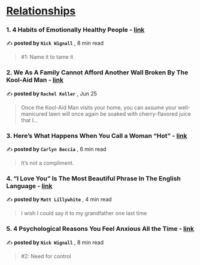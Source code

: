 
<h1><a href=https://medium.com/tag/relationships/recommended target="_blank" rel="noopener noreferrer">Relationships</a></h1>
<h3>1. 4 Habits of Emotionally Healthy People - <a href=https://medium.com/@nickwignall/4-habits-of-emotionally-healthy-people-70ae996f6be2?source=tag_recommended_feed---------0-84----------relationships----------840ad363_1e8a_4394_b2ea_6613dfe1095b------- target="_blank" rel="noopener noreferrer">link</a></h3>

✍️ **posted by `Nick Wignall`** <date> , 8 min read</date>

<blockquote>#1: Name it to tame it</blockquote>

<h3>2. We As A Family Cannot Afford Another Wall Broken By The Kool-Aid Man - <a href=https://medium.com/slackjaw/we-as-a-family-cannot-afford-another-wall-broken-by-the-kool-aid-man-2b066a84124c?source=tag_recommended_feed---------1-107----------relationships----------840ad363_1e8a_4394_b2ea_6613dfe1095b------- target="_blank" rel="noopener noreferrer">link</a></h3>

✍️ **posted by `Rachel Keller`** <date> , Jun 25</date>

<blockquote>Once the Kool-Aid Man visits your home, you can assume your well-manicured lawn will once again be soaked with cherry-flavored juice that I…</blockquote>

<h3>3. Here’s What Happens When You Call a Woman “Hot” - <a href=https://medium.com/sexography/heres-what-happens-when-you-call-a-woman-hot-1a6731fe9e48?source=tag_recommended_feed---------2-85----------relationships----------840ad363_1e8a_4394_b2ea_6613dfe1095b------- target="_blank" rel="noopener noreferrer">link</a></h3>

✍️ **posted by `Carlyn Beccia`** <date> , 6 min read</date>

<blockquote>It’s not a compliment.</blockquote>

<h3>4. “I Love You” Is The Most Beautiful Phrase In The English Language - <a href=https://medium.com/on-reflection/i-love-you-is-the-most-beautiful-phrase-in-the-english-language-5342a84ef6ef?source=tag_recommended_feed---------3-107----------relationships----------840ad363_1e8a_4394_b2ea_6613dfe1095b------- target="_blank" rel="noopener noreferrer">link</a></h3>

✍️ **posted by `Matt Lillywhite`** <date> , 4 min read</date>

<blockquote>I wish I could say it to my grandfather one last time</blockquote>

<h3>5. 4 Psychological Reasons You Feel Anxious All the Time - <a href=https://medium.com/@nickwignall/4-psychological-reasons-you-feel-anxious-all-the-time-c2e8ee03d4a7?source=tag_recommended_feed---------4-85----------relationships----------840ad363_1e8a_4394_b2ea_6613dfe1095b------- target="_blank" rel="noopener noreferrer">link</a></h3>

✍️ **posted by `Nick Wignall`** <date> , 8 min read</date>

<blockquote>#2: Need for control</blockquote>

